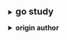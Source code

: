 **<details><summary><font size="4">go study</font></summary>**
  * [Go 实战开发](https://github.com/astaxie/go-best-practice)
  * [Go Web 编程](https://github.com/astaxie/build-web-application-with-golang/blob/master/zh/preface.md)
  * [Go语言标准库](https://books.studygolang.com/The-Golang-Standard-Library-by-Example/)
  * [Go入门指南](https://github.com/Unknwon/the-way-to-go_ZH_CN/blob/master/eBook/directory.md)
  * [Go语言圣经](http://shouce.jb51.net/gopl-zh/ch1/ch1-01.html)
  * [Go语言中文网](https://studygolang.com/topics)
  * [菜鸟教程](https://www.runoob.com/go/go-environment.html)
  * [Go语言高级编程](https://chai2010.cn/advanced-go-programming-book/)
  * [Go语言原本](https://golang.design/under-the-hood/)
  * [golang设计模式](https://github.com/senghoo/golang-design-pattern)
  * [Go语言四十二章经](https://github.com/ffhelicopter/Go42)
</details>

**<details><summary><b>origin author</b></summary>**
 <p>
  
  * [author](https://segmentfault.com/a/1190000038922260)
  
 </p> 
 
 **<details><summary><font size="4">go interview</font></summary>**
  * [极客兔兔](https://geektutu.com/post/qa-golang.html)
  * [GO 面试题](https://www.jishuchi.com/read/go-interview/3435)
  * [golang面试题集合](https://github.com/lifei6671/interview-go)
  * [Golang面试题，收集自Golang中文网](https://github.com/yqchilde/Golang-Interview)
</details>
 
</details>
